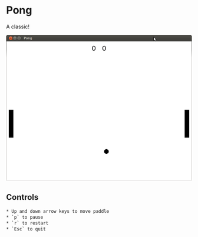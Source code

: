 # Pong
A classic!

![alt tag](screenshots/pong-screenshot.png)

## Controls
    * Up and down arrow keys to move paddle
    * `p` to pause
    * `r` to restart
    * `Esc` to quit

